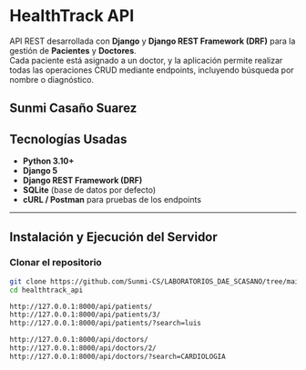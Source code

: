 # HealthTrack API

API REST desarrollada con **Django** y **Django REST Framework (DRF)** para la gestión de **Pacientes** y **Doctores**.  
Cada paciente está asignado a un doctor, y la aplicación permite realizar todas las operaciones CRUD mediante endpoints, incluyendo búsqueda por nombre o diagnóstico.


Sunmi Casaño Suarez
---

## Tecnologías Usadas

- **Python 3.10+**
- **Django 5**
- **Django REST Framework (DRF)**
- **SQLite** (base de datos por defecto)
- **cURL / Postman** para pruebas de los endpoints

---

## Instalación y Ejecución del Servidor

### Clonar el repositorio
```bash
git clone https://github.com/Sunmi-CS/LABORATORIOS_DAE_SCASANO/tree/main/Practica_02/healthtrack_api
cd healthtrack_api

http://127.0.0.1:8000/api/patients/
http://127.0.0.1:8000/api/patients/3/
http://127.0.0.1:8000/api/patients/?search=luis

http://127.0.0.1:8000/api/doctors/
http://127.0.0.1:8000/api/doctors/2/
http://127.0.0.1:8000/api/doctors/?search=CARDIOLOGIA
